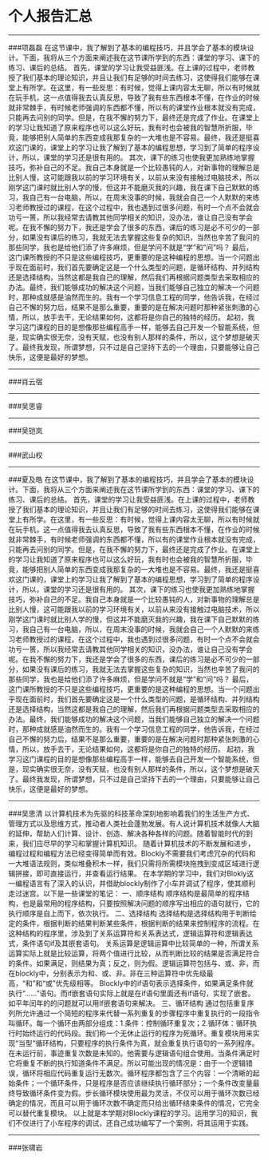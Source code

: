 # 个人报告汇总
---
###项磊磊
在这节课中，我了解到了基本的编程技巧，并且学会了基本的模块设计。下面，我将从三个方面来阐述我在这节课所学到的东西：课堂的学习、课下的练习、课后的总结。
首先，课堂的学习让我受益匪浅。在上课的过程中，老师教授了我们基本的理论知识，并且让我们有足够的时间去练习，这使得我们能够在课堂上有所学。在这里，有一些反思：有时候，觉得上课内容太无聊，所以有时候就在玩手机，这一点值得我去认真反思，导致了我有些东西根本不懂，在作业的时候就非常棘手，有时候老师强调的东西都不懂，所以有的课堂作业根本就没有完成，只能再去问别的同学。但是，在我不懈的努力下，最终还是完成了作业。在课堂上的学习让我知道了原来程序也可以这么好玩，我有时也会被我的智慧所折服，毕竟，能够把别人简单的东西变成我那复杂的一大堆也是不容易。最终，我还是挺喜欢这门课的，课堂上的学习让我了解到了基本的编程思想，学习到了简单的程序设计，所以，课堂的学习还是很有用的。
其次，课下的练习也使我更加熟练地掌握技巧，弥补自己的不足。我自己本身就是一个比较愚钝的人，对新事物的理解总是比别人慢，这可能跟我以前的学习环境有关，以前从来没有接触过电脑技术，所以刚学这门课时就比别人学的慢，但这并不能磨灭我的兴趣，我在课下自己默默的练习，我自己有一台电脑，所以，在周末没事的时候，我就会自己一个人默默的来练习老师教授过的课程，在这个过程中，我也遇到过很多问题，有时一个点不会就会功亏一篑，所以我经常去请教其他同学相关的知识，没办法，谁让自己没有学会呢。在我不懈的努力下，我还是学会了很多的东西，课后的练习是必不可少的一部分，如果没有课后的练习，我就无法去掌握这些复杂的知识，当然也辛苦了我问的那些同学，我也是给他们添了许多麻烦，但是学问不就是“学”和“问”吗？
最后，这门课所教授的不只是这些编程技巧，更重要的是这种编程的思想。当一个问题出乎现在面前时，我们首先要确定这是一个什么类型的问题，是循环结构、并列结构还是选择结构，当然这都是我自己的理解，然后我们再根据问题类型去采取相应的办法。最终，我们能够成功的解决这个问题，当我们能够自己独立的解决一个问题时，那种成就感是油然而生的。我有一个学习信息工程的同学，他告诉我，在经过自己不懈的努力后，结果不是那么重要，重要的是在解决问题时那种紧张刺激的心情，所以，放手去干，无论结果如何，这都将是你自己的独特的经历。
起初，我学习这门课程的目的是想像那些编程高手一样，能够去自己开发一个智能系统，但是，现实确实很无奈，没有天赋，也没有别人那样的条件，所以，这个梦想是破灭了。最终我发现，所谓梦想，只不过是自己坚持下去的一个理由，只要能够让自己快乐，这便是最好的梦想。

---
###肖云宿

---
###吴思睿

---
###吴铠岚

---
###武山权

---
###夏及皓
在这节课中，我了解到了基本的编程技巧，并且学会了基本的模块设计。下面，我将从三个方面来阐述我在这节课所学到的东西：课堂的学习、课下的练习、课后的总结。
首先，课堂的学习让我受益匪浅。在上课的过程中，老师教授了我们基本的理论知识，并且让我们有足够的时间去练习，这使得我们能够在课堂上有所学。在这里，有一些反思：有时候，觉得上课内容太无聊，所以有时候就在玩手机，这一点值得我去认真反思，导致了我有些东西根本不懂，在作业的时候就非常棘手，有时候老师强调的东西都不懂，所以有的课堂作业根本就没有完成，只能再去问别的同学。但是，在我不懈的努力下，最终还是完成了作业。在课堂上的学习让我知道了原来程序也可以这么好玩，我有时也会被我的智慧所折服，毕竟，能够把别人简单的东西变成我那复杂的一大堆也是不容易。最终，我还是挺喜欢这门课的，课堂上的学习让我了解到了基本的编程思想，学习到了简单的程序设计，所以，课堂的学习还是很有用的。
其次，课下的练习也使我更加熟练地掌握技巧，弥补自己的不足。我自己本身就是一个比较愚钝的人，对新事物的理解总是比别人慢，这可能跟我以前的学习环境有关，以前从来没有接触过电脑技术，所以刚学这门课时就比别人学的慢，但这并不能磨灭我的兴趣，我在课下自己默默的练习，我自己有一台电脑，所以，在周末没事的时候，我就会自己一个人默默的来练习老师教授过的课程，在这个过程中，我也遇到过很多问题，有时一个点不会就会功亏一篑，所以我经常去请教其他同学相关的知识，没办法，谁让自己没有学会呢。在我不懈的努力下，我还是学会了很多的东西，课后的练习是必不可少的一部分，如果没有课后的练习，我就无法去掌握这些复杂的知识，当然也辛苦了我问的那些同学，我也是给他们添了许多麻烦，但是学问不就是“学”和“问”吗？
最后，这门课所教授的不只是这些编程技巧，更重要的是这种编程的思想。当一个问题出乎现在面前时，我们首先要确定这是一个什么类型的问题，是循环结构、并列结构还是选择结构，当然这都是我自己的理解，然后我们再根据问题类型去采取相应的办法。最终，我们能够成功的解决这个问题，当我们能够自己独立的解决一个问题时，那种成就感是油然而生的。我有一个学习信息工程的同学，他告诉我，在经过自己不懈的努力后，结果不是那么重要，重要的是在解决问题时那种紧张刺激的心情，所以，放手去干，无论结果如何，这都将是你自己的独特的经历。
起初，我学习这门课程的目的是想像那些编程高手一样，能够去自己开发一个智能系统，但是，现实确实很无奈，没有天赋，也没有别人那样的条件，所以，这个梦想是破灭了。最终我发现，所谓梦想，只不过是自己坚持下去的一个理由，只要能够让自己快乐，这便是最好的梦想。

---
###吴思清
以计算机技术为先驱的科技革命深刻地影响着我们的生活生产方式、管理方式以及思维方式，推动者人类社会蓬勃发展。有人说计算机技术就像人大脑的延伸，帮助人们计算、设计、创造、解决各种各样的问题。随着智能时代的到来，我们应尽早的学习和掌握计算机知识。
随着计算机技术的不断发展和进步，编程过程和编程方法已经变得简单而有效。Blockly不需要我们考虑冗杂的代码和一大堆语法规则，类似堆叠积木一样，我们只需将所需模块拖拽到变成区域进行逻辑拼接，即可直接运行，并查看运行结果。
在本学期的学习中，我们对Blokly这一编程语言有了深入的认识，并借助blockly制作了小车并调试了程序，使其顺利走过迷宫。以下是一些课堂的笔记：
一、顺序结构
顺序结构是最简单的程序结构，也是最常用的程序结构，只要按照解决问题的顺序写出相应的语句就行，它的执行顺序是自上而下，依次执行。
二、选择结构
选择结构是选择结构用于判断给定的条件，根据判断的结果判断某些条件，根据判断的结果来控制程序的流程。在这种结构的程序里，涉及到了关系运算符和关系表达式，逻辑运算符和逻辑表达式，条件语句if及其嵌套语句。
关系运算是逻辑运算中比较简单的一种，所谓关系运算实际上就是比较运算，将两个值进行比较，从而判断比较的结果是否满足符合的条件。如果满足，则结果为真；反之，则为假。逻辑运算符包括与、或、非，而在blockly中，分别表示为和、或、非。非在三种运算符中优先级最高，“和”和“或”优先级相等。
Blockly中的if语句表示选择条件，如果满足条件就执行“……”语句。而if嵌套语句实际上就是在if语句里面还有if语句，实现了嵌套。如平年闰年的的问题就可以用If嵌套语句来解决。
三、循环结构
通过包括重复序列所允许通过一个简短的程序来代替一系列重复的步骤程序中重复执行的一段指令叫循环。每一个循环由两部分组成：1.条件：控制循环重复次；2.循环体：循环执行时始终运行的代码段。我们称一个无休止运行的程序为死循环。重复模块用来实现“当型”循环结构，只要程序的执行条件为真，就会重复执行语句的一系列程序。在未运行前，事迹重复次数是未知的。他需要与逻辑语句组合使用。当条件满足时它将重复不断的执行知道条件不满足。所以可能出现的情况是：由于一个逻辑错误，循环将相应代码重复运行无数次。循环程序都包含了三个内容：一个清晰的起始条件；一个循环条件，只是程序是否应该继续执行循环部分；一个条件改变量最终导致循环条件变为假。步长循环模块使用最为灵活，不仅可以用于循环次数已经确定的情况，而且可以用于循环次数不确定而只给出循环结束条件的情况，它完全可以替代重复模块。
以上就是本学期对Blockly课程的学习。运用学习的知识，我们不仅进行了小车程序的调试，还自己成功编写了一个案例，将其运用于实践。

---
###张啸岩

















